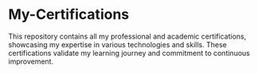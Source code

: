 # My-Certifications
This repository contains all my professional and academic certifications, showcasing my expertise in various technologies and skills. These certifications validate my learning journey and commitment to continuous improvement.
